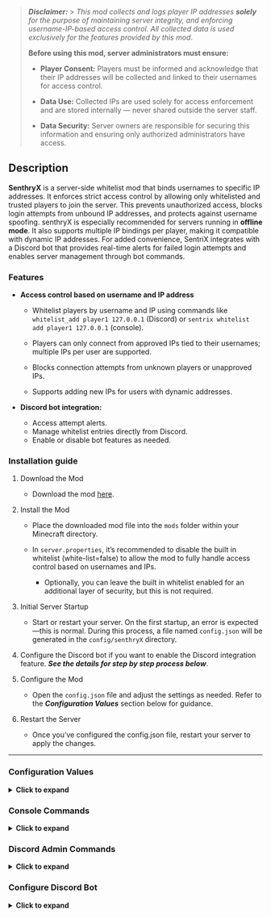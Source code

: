 > **_Disclaimer:_** > _*This mod collects and logs player IP addresses **solely** for the purpose of maintaining server integrity, and enforcing username-IP-based access control.
> All collected data is used exclusively for the features provided by this mod*_.
>
> **Before using this mod, server administrators must ensure:**
>
> - **Player Consent:** Players must be informed and acknowledge that their IP addresses will be collected and linked to their usernames for access control.
>
> - **Data Use:** Collected IPs are used solely for access enforcement and are stored internally — never shared outside the server staff.
>
> - **Data Security:** Server owners are responsible for securing this information and ensuring only authorized administrators have access.

## Description

**SenthryX** is a server-side whitelist mod that binds usernames to specific IP addresses. It enforces strict access control by allowing only whitelisted and trusted players to join the server. This prevents unauthorized access, blocks login attempts from unbound IP addresses, and protects against username spoofing. senthryX is especially recommended for servers running in **offline mode**. It also supports multiple IP bindings per player, making it compatible with dynamic IP addresses. For added convenience, SentriX integrates with a Discord bot that provides real-time alerts for failed login attempts and enables server management through bot commands.

### Features

- **Access control based on username and IP address**

  - Whitelist players by username and IP using commands like `whitelist_add player1 127.0.0.1` (Discord) or `sentrix whitelist add player1 127.0.0.1` (console).

  - Players can only connect from approved IPs tied to their usernames; multiple IPs per user are supported.

  - Blocks connection attempts from unknown players or unapproved IPs.

  - Supports adding new IPs for users with dynamic addresses.

- **Discord bot integration:**
  - Access attempt alerts.
  - Manage whitelist entries directly from Discord.
  - Enable or disable bot features as needed.

### Installation guide

1. Download the Mod

   - Download the mod [here](https://modrinth.com/mod/sentrix).

2. Install the Mod

   - Place the downloaded mod file into the `mods` folder within your Minecraft directory.

   - In `server.properties`, it’s recommended to disable the built in whitelist (white-list=false) to allow the mod to fully handle access control based on usernames and IPs.
     - Optionally, you can leave the built in whitelist enabled for an additional layer of security, but this is not required.

3. Initial Server Startup

   - Start or restart your server. On the first startup, an error is expected—this is normal. During this process, a file named `config.json` will be generated in the `config/senthryX` directory.

4. Configure the Discord bot if you want to enable the Discord integration feature. **_See the details for step by step process below_**.

5. Configure the Mod

   - Open the `config.json` file and adjust the settings as needed. Refer to the **_Configuration Values_** section below for guidance.

6. Restart the Server
   - Once you’ve configured the config.json file, restart your server to apply the changes.

---

### Configuration Values

<details>
<summary><strong>Click to expand</strong></summary>

To configure, navigate to `/config/senthryX/config.json`

| Key                   | Value            | Description                                                                                               |
| --------------------- | ---------------- | --------------------------------------------------------------------------------------------------------- |
| activate              | boolean          | Enables or disables the mod. Set to `true` to enable, or `false` to disable it.                           |
| enable_discord        | boolean          | Enables or disables Discord integration. Set to `true` to use the Discord bot, or `false` to turn it off. |
| bot_token             | String           | Your Discord bot token. Required for the bot to connect to your Discord server.                           |
| admin_channel_id      | String           | ID of the Discord channel where admins can run commands like whitelisting players.                        |
| enable_public_logging | Boolean          | Enables or disables public logging. Set to `true` to post logs in a public channel.                       |
| public_log_channel    | String           | ID of the Discord channel where public logs will be sent.                                                 |
| admin_ids             | Array of Strings | A list of Discord user IDs who have admin permissions for using bot commands.                             |
| presence              | String           | Custom status text shown by the Discord bot (e.g., “Watching the server”).                                |
| kick_message          | String           | Message shown to players who are not whitelisted. You can customize this.                                 |
| unknown_ip_message    | String           | Message shown to players connecting from an unknown IP address. You can customize this.                   |

</details>

### Console Commands

<details>
<summary><strong>Click to expand</strong></summary>

| Command                                     | Usage                                                                  |
| ------------------------------------------- | ---------------------------------------------------------------------- |
| /senthryx whitelist add `<username>` `<ip>` | Command for whitelisting a player.                                     |
| /senthryx whitelist remove `<username>`     | Command to remove a player from whitelist entry.                       |
| /senthryx ip add `<username>` `<ip>`        | Command to add a new ip for player.                                    |
| /senthryx reload                            | To reload the player list in case of editing player list file manually |
| /senthryx count                             | To count total whitelisted players.                                    |

</details>

### Discord Admin Commands

<details>
<summary><strong>Click to expand</strong></summary>

| Command                            | Usage                                                             |
| ---------------------------------- | ----------------------------------------------------------------- |
| /whitelist_add `<username>` `<ip>` | Command for whitelisting a player.                                |
| /whitelist_remove `<username>`     | Command to remove a player from whitelist entry.                  |
| /add_ip `<username>` `<ip>`        | Command to add a new ip for player.                               |
| /sentrix reload                    | To reload the player list in case of editing player list manually |
| /player_count                      | To count total whitelisteed players.                              |

</details>

### Configure Discord Bot

<details>
<summary><strong>Click to expand</strong></summary>

#### Step 1: Create a Discord Bot

1. Go to the [Discord Developer Portal](https://discord.com/developers/applications)

2. Click "New Application", give it a name (e.g., MinecraftBot), and click Create.

3. In the left sidebar, go to Bot → Click Add Bot → Confirm by clicking Yes, do it!.

#### Step 2: Get the Bot Token

1. Under the Bot section, click "Reset Token" or "Copy" under the Token field.

2. Save this token somewhere secure — you'll need it in the config file(Do not share this token. It gives full control of your bot.).

#### Step 2: Get the Bot Token

Still under the Bot section:

1. Scroll down to Privileged Gateway Intents.

2. Enable: - Presence Intent

   - Prensence Intent

   - Server Members Intent

   - Message Content Intent

3. Click Save Changes at the bottom.

#### Step 4: Invite the Bot to Your Discord Server

1. Go to the OAuth2 → URL Generator section.

2. Under Scopes, check:

   - bot

3. Under Bot Permissions, check:

   - Send Messages

   - Read Message History

4. Copy the generated URL and open it in your browser.

5. Select your server and click Authorize.

#### Step 5: Configure Your config.json File

1. Now edit the `config.json` file located in /config/setrix/. Here’s an example:

</details>
